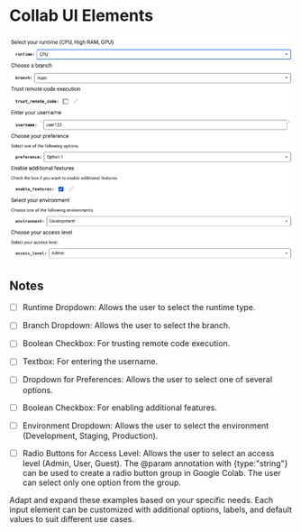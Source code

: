 # Collab UI Elements

![Collab-UI-Elements](Collab-UI-Elements.png)

## Notes

- [ ] Runtime Dropdown: Allows the user to select the runtime type.
- [ ] Branch Dropdown: Allows the user to select the branch.
- [ ] Boolean Checkbox: For trusting remote code execution.
- [ ] Textbox: For entering the username.
- [ ] Dropdown for Preferences: Allows the user to select one of several options.
- [ ] Boolean Checkbox: For enabling additional features.
- [ ] Environment Dropdown: Allows the user to select the environment (Development, Staging, Production).
- [ ] Radio Buttons for Access Level: Allows the user to select an access level (Admin, User, Guest).
	The @param annotation with {type:"string"} can be used to create a radio button group in Google Colab. The user can select only one option from the group.


Adapt and expand these examples based on your specific needs. Each input element can be customized with additional options, labels, and default values to suit different use cases.
